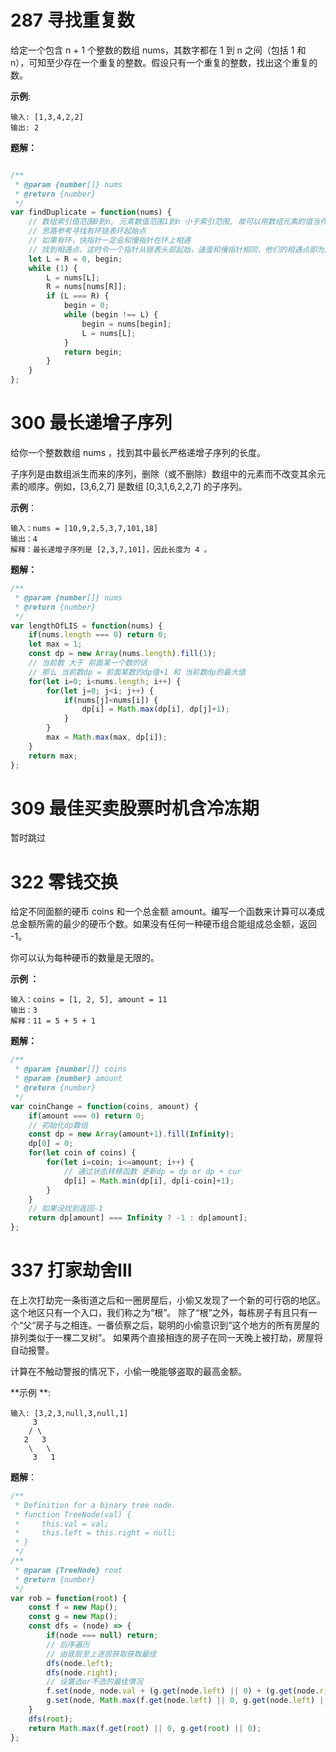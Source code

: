# 287 寻找重复数

给定一个包含 n + 1 个整数的数组 nums，其数字都在 1 到 n 之间（包括 1 和 n），可知至少存在一个重复的整数。假设只有一个重复的整数，找出这个重复的数。

**示例**:

```
输入: [1,3,4,2,2]
输出: 2
```

**题解：**

``` javascript

/**
 * @param {number[]} nums
 * @return {number}
 */
var findDuplicate = function(nums) {
    // 数组索引值范围0到n, 元素数值范围1到n 小于索引范围, 故可以用数组元素的值当作链表指针
    // 思路参考寻找有环链表环起始点
	// 如果有环，快指针一定会和慢指针在环上相遇
	// 找到相遇点，这时令一个指针从链表头部起始，速度和慢指针相同，他们的相遇点即为所求
    let L = R = 0, begin;
    while (1) {
        L = nums[L];
        R = nums[nums[R]];
        if (L === R) {
            begin = 0;
            while (begin !== L) {
                begin = nums[begin];
                L = nums[L];
            }
            return begin;
        }
    }
};
```



# 300 最长递增子序列

给你一个整数数组 nums ，找到其中最长严格递增子序列的长度。

子序列是由数组派生而来的序列，删除（或不删除）数组中的元素而不改变其余元素的顺序。例如，[3,6,2,7] 是数组 [0,3,1,6,2,2,7] 的子序列。

**示例**：

```
输入：nums = [10,9,2,5,3,7,101,18]
输出：4
解释：最长递增子序列是 [2,3,7,101]，因此长度为 4 。
```

**题解：**

``` javascript
/**
 * @param {number[]} nums
 * @return {number}
 */
var lengthOfLIS = function(nums) {
    if(nums.length === 0) return 0;
    let max = 1;
    const dp = new Array(nums.length).fill(1);
    // 当前数 大于 前面某一个数的话
    // 那么 当前数dp = 前面某数的dp值+1 和 当前数dp的最大值
    for(let i=0; i<nums.length; i++) {
        for(let j=0; j<i; j++) {
            if(nums[j]<nums[i]) {
                dp[i] = Math.max(dp[i], dp[j]+1);
            }
        }
        max = Math.max(max, dp[i]);
    }
    return max;
};
```



# 309 最佳买卖股票时机含冷冻期

暂时跳过



# 322 零钱交换

给定不同面额的硬币 coins 和一个总金额 amount。编写一个函数来计算可以凑成总金额所需的最少的硬币个数。如果没有任何一种硬币组合能组成总金额，返回 -1。

你可以认为每种硬币的数量是无限的。

**示例 ：**

```
输入：coins = [1, 2, 5], amount = 11
输出：3 
解释：11 = 5 + 5 + 1
```

**题解：**

``` javascript
/**
 * @param {number[]} coins
 * @param {number} amount
 * @return {number}
 */
var coinChange = function(coins, amount) {
    if(amount === 0) return 0;
    // 初始化dp数组
    const dp = new Array(amount+1).fill(Infinity);
    dp[0] = 0;
    for(let coin of coins) {
        for(let i=coin; i<=amount; i++) {
            // 通过状态转移函数 更新dp = dp or dp + cur
            dp[i] = Math.min(dp[i], dp[i-coin]+1);
        }
    }
    // 如果没找到返回-1
    return dp[amount] === Infinity ? -1 : dp[amount];
};
```



# 337 打家劫舍III

在上次打劫完一条街道之后和一圈房屋后，小偷又发现了一个新的可行窃的地区。这个地区只有一个入口，我们称之为“根”。 除了“根”之外，每栋房子有且只有一个“父“房子与之相连。一番侦察之后，聪明的小偷意识到“这个地方的所有房屋的排列类似于一棵二叉树”。 如果两个直接相连的房子在同一天晚上被打劫，房屋将自动报警。

计算在不触动警报的情况下，小偷一晚能够盗取的最高金额。

**示例 **:

    输入: [3,2,3,null,3,null,1]
    	 3
        / \
       2   3
        \   \ 
         3   1
**题解**：

``` javascript
/**
 * Definition for a binary tree node.
 * function TreeNode(val) {
 *     this.val = val;
 *     this.left = this.right = null;
 * }
 */
/**
 * @param {TreeNode} root
 * @return {number}
 */
var rob = function(root) {
    const f = new Map();
    const g = new Map();
    const dfs = (node) => {
        if(node === null) return;
        // 后序遍历
        // 由底层至上逐层获取获取最佳
        dfs(node.left);
        dfs(node.right);
        // 设置选or不选的最佳情况
        f.set(node, node.val + (g.get(node.left) || 0) + (g.get(node.right) || 0));
        g.set(node, Math.max(f.get(node.left) || 0, g.get(node.left) || 0) + Math.max(f.get(node.right) || 0, g.get(node.right) || 0));
    }
    dfs(root);
    return Math.max(f.get(root) || 0, g.get(root) || 0);
};
```

